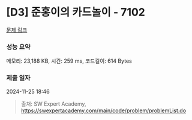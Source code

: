 # [D3] 준홍이의 카드놀이 - 7102 

[문제 링크](https://swexpertacademy.com/main/code/problem/problemDetail.do?contestProbId=AWkIlHWqBYcDFAXC) 

### 성능 요약

메모리: 23,188 KB, 시간: 259 ms, 코드길이: 614 Bytes

### 제출 일자

2024-11-25 18:46



> 출처: SW Expert Academy, https://swexpertacademy.com/main/code/problem/problemList.do